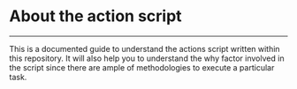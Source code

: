 # About the action script
---
This is a documented guide to understand the actions script written within this repository. It will also help you to understand the why factor involved in the script since there are ample of methodologies to execute a particular task.
